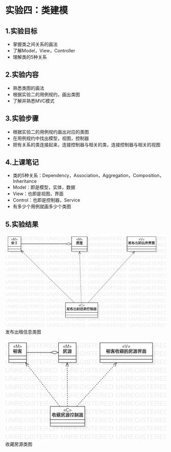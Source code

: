 # 实验四：类建模
## 1.实验目标
- 掌握类之间关系的画法
- 了解Model，View，Controller
- 理解类的5种关系
## 2.实验内容
- 熟悉类图的画法
- 根据实验二的用例规约，画出类图
- 了解并熟悉MVC模式
## 3.实验步骤
- 根据实验二的用例规约画出对应的类图
- 在用例规约中找出模型，视图，控制器
- 把有关系的类连接起来，连接控制器与相关的类，连接控制器与相关的视图
## 4.上课笔记
- 类的5种关系：Dependency，Association，Aggregation，Composition，Inheritance
- Model：即是模型，实体，数据
- View：也即是视图，界面
- Control：也即是控制器，Service
- 有多少个用例就画多少个类图
## 5.实验结果
![用例图](./发布出租信息类图.jpg)    
发布出租信息类图  

![用例图](./收藏房源类图.jpg)  
收藏房源类图